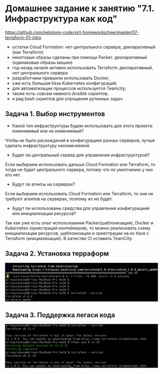 # Домашнее задание к занятию "7.1. Инфраструктура как код"

https://github.com/netology-code/virt-homeworks/tree/master/07-terraform-01-intro


* остатки Сloud Formation:
нет центрального сервера, декларативный (как Terraform)
* некоторые образы сделаны при помощи Packer:
декларативный (одинаковые образы машин)
* год назад начали активно использовать Terraform:
декларативный, нет центрального сервера
* разработчики привыкли использовать Docker;
* уже есть большая база Kubernetes конфигураций;
* для автоматизации процессов используется Teamcity;
* также есть совсем немного Ansible скриптов;
* и ряд bash скриптов для упрощения рутинных задач.

## Задача 1. Выбор инструментов

* Какой тип инфраструктуры будем использовать для этого проекта: изменяемый или не изменяемый?

Чтобы не было расхождений в конфигурациях разных серверов, лучше сделать инфраструктуру неизменяемой.
* Будет ли центральный сервер для управления инфраструктурой?

Если выбираем использовать дальше Сloud Formation или Terraform, то тогда не будет центрального сервера, потому что по умолчанию у них его нет.
* Будут ли агенты на серверах?

Если выбираем использовать Сloud Formation или Terraform, то они не требуют агентов на серверах, поэтому их не будет.
* Будут ли использованы средства для управления конфигурацией или инициализации ресурсов?

Так как уже есть опыт использования Packer(шаблонизация), Docker и Kubernetes (оркестрация контейнеров), то можно реализовать схему инициализации ресурсов, шаблонизации и оркестрации на их базе с Terraform (инициализация). В качестве CI оставить TeamCity.
## Задача 2. Установка терраформ

![image info](../images/virtual/terraform_intro/task2.png)

## Задача 3. Поддержка легаси кода

![image info](../images/virtual/terraform_intro/task3.png)
